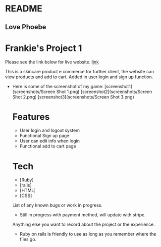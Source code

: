 # README

## Love Phoebe 

# Frankie's Project 1

Please see the link below for live website.
[link](https://glacial-earth-66043.herokuapp.com/)

This is a skincare product e commerce for further client, the website can view products and add to cart. Added in user login and sign up function. 

- Here is some of the screenshot of my game: 
  [screenshot1](screenshots/Screen Shot 1.png)
  [screenshot2](screenshots/Screen Shot 2.png)
  [screenshot3](screenshots/Screen Shot 3.png)

  # Features
  - User login and logout system
  - Functional Sign up page
  - User can edit info when login
  - Functional add to cart page

  # Tech
  - [Ruby] 
  - [rails] 
  - [HTML] 
  - [CSS]

  List of any known bugs or work in progress.
  - Still in progress with payment method, will update with stripe.

  Anything else you want to record about the project or the experience.
  - Ruby on rails is friendly to use as long as you remember where the files go.  